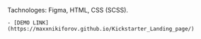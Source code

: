 Tachnologes: Figma, HTML, CSS (SCSS).

    - [DEMO LINK](https://maxxnikiforov.github.io/Kickstarter_Landing_page/)
